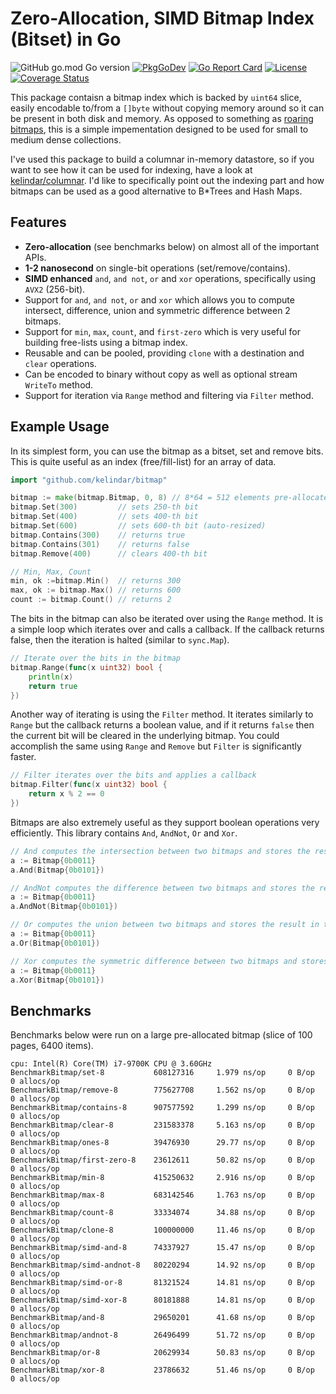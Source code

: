 # Zero-Allocation, SIMD Bitmap Index (Bitset) in Go

![GitHub go.mod Go version](https://img.shields.io/github/go-mod/go-version/kelindar/bitmap)
[![PkgGoDev](https://pkg.go.dev/badge/github.com/kelindar/bitmap)](https://pkg.go.dev/github.com/kelindar/bitmap)
[![Go Report Card](https://goreportcard.com/badge/github.com/kelindar/bitmap)](https://goreportcard.com/report/github.com/kelindar/bitmap)
[![License](https://img.shields.io/badge/License-MIT-blue.svg)](https://opensource.org/licenses/MIT)
[![Coverage Status](https://coveralls.io/repos/github/kelindar/bitmap/badge.svg)](https://coveralls.io/github/kelindar/bitmap)

This package contaisn a bitmap index which is backed by `uint64` slice, easily encodable to/from a `[]byte` without copying memory around so it can be present
in both disk and memory. As opposed to something as [roaring bitmaps](github.com/RoaringBitmap/roaring), this is a simple impementation designed to be used for small to medium dense collections.

I've used this package to build a columnar in-memory datastore, so if you want to see how it can be used for indexing, have a look at [kelindar/columnar](https://github.com/kelindar/columnar). I'd like to specifically point out the indexing part and how bitmaps can be used as a good alternative to B*Trees and Hash Maps.

## Features

 * **Zero-allocation** (see benchmarks below) on almost all of the important APIs.
 * **1-2 nanosecond** on single-bit operations (set/remove/contains).
 * **SIMD enhanced** `and`, `and not`, `or` and `xor` operations, specifically using `AVX2` (256-bit).
 * Support for `and`, `and not`, `or` and `xor` which allows you to compute intersect, difference, union and symmetric difference between 2 bitmaps.
 * Support for `min`, `max`, `count`, and `first-zero` which is very useful for building free-lists using a bitmap index.
 * Reusable and can be pooled, providing `clone` with a destination and `clear` operations.
 * Can be encoded to binary without copy as well as optional stream `WriteTo` method.
 * Support for iteration via `Range` method and filtering via `Filter` method.

## Example Usage

In its simplest form, you can use the bitmap as a bitset, set and remove bits. This is quite useful as an index (free/fill-list) for an array of data.

```go
import "github.com/kelindar/bitmap"
```

```go
bitmap := make(bitmap.Bitmap, 0, 8) // 8*64 = 512 elements pre-allocated
bitmap.Set(300)         // sets 250-th bit
bitmap.Set(400)         // sets 400-th bit
bitmap.Set(600)         // sets 600-th bit (auto-resized)
bitmap.Contains(300)    // returns true
bitmap.Contains(301)    // returns false
bitmap.Remove(400)      // clears 400-th bit

// Min, Max, Count
min, ok :=bitmap.Min()  // returns 300
max, ok := bitmap.Max() // returns 600
count := bitmap.Count() // returns 2
```

The bits in the bitmap can also be iterated over using the `Range` method. It is a simple loop which iterates over and calls a callback. If the callback returns false, then the iteration is halted (similar to `sync.Map`).

```go
// Iterate over the bits in the bitmap
bitmap.Range(func(x uint32) bool {
    println(x)
    return true
})
```

Another way of iterating is using the `Filter` method. It iterates similarly to `Range` but the callback returns a boolean value, and if it returns `false` then the current bit will be cleared in the underlying bitmap. You could accomplish the same using `Range` and `Remove` but `Filter` is significantly faster.

```go
// Filter iterates over the bits and applies a callback
bitmap.Filter(func(x uint32) bool {
    return x % 2 == 0
})
```

Bitmaps are also extremely useful as they support boolean operations very efficiently. This library contains `And`, `AndNot`, `Or` and `Xor`.

```go
// And computes the intersection between two bitmaps and stores the result in the current bitmap
a := Bitmap{0b0011}
a.And(Bitmap{0b0101})

// AndNot computes the difference between two bitmaps and stores the result in the current bitmap
a := Bitmap{0b0011}
a.AndNot(Bitmap{0b0101})

// Or computes the union between two bitmaps and stores the result in the current bitmap
a := Bitmap{0b0011}
a.Or(Bitmap{0b0101})

// Xor computes the symmetric difference between two bitmaps and stores the result in the current bitmap
a := Bitmap{0b0011}
a.Xor(Bitmap{0b0101})
```

## Benchmarks
Benchmarks below were run on a large pre-allocated bitmap (slice of 100 pages, 6400 items).

```
cpu: Intel(R) Core(TM) i7-9700K CPU @ 3.60GHz
BenchmarkBitmap/set-8         	608127316     1.979 ns/op     0 B/op    0 allocs/op
BenchmarkBitmap/remove-8      	775627708     1.562 ns/op     0 B/op    0 allocs/op
BenchmarkBitmap/contains-8    	907577592     1.299 ns/op     0 B/op    0 allocs/op
BenchmarkBitmap/clear-8       	231583378     5.163 ns/op     0 B/op    0 allocs/op
BenchmarkBitmap/ones-8        	39476930      29.77 ns/op     0 B/op    0 allocs/op
BenchmarkBitmap/first-zero-8  	23612611      50.82 ns/op     0 B/op    0 allocs/op
BenchmarkBitmap/min-8         	415250632     2.916 ns/op     0 B/op    0 allocs/op
BenchmarkBitmap/max-8         	683142546     1.763 ns/op     0 B/op    0 allocs/op
BenchmarkBitmap/count-8       	33334074      34.88 ns/op     0 B/op    0 allocs/op
BenchmarkBitmap/clone-8       	100000000     11.46 ns/op     0 B/op    0 allocs/op
BenchmarkBitmap/simd-and-8    	74337927      15.47 ns/op     0 B/op    0 allocs/op
BenchmarkBitmap/simd-andnot-8 	80220294      14.92 ns/op     0 B/op    0 allocs/op
BenchmarkBitmap/simd-or-8     	81321524      14.81 ns/op     0 B/op    0 allocs/op
BenchmarkBitmap/simd-xor-8    	80181888      14.81 ns/op     0 B/op    0 allocs/op
BenchmarkBitmap/and-8         	29650201      41.68 ns/op     0 B/op    0 allocs/op
BenchmarkBitmap/andnot-8      	26496499      51.72 ns/op     0 B/op    0 allocs/op
BenchmarkBitmap/or-8          	20629934      50.83 ns/op     0 B/op    0 allocs/op
BenchmarkBitmap/xor-8         	23786632      51.46 ns/op     0 B/op    0 allocs/op
```